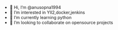 - 👋 Hi, I’m @anusopna1994
- 👀 I’m interested in YII2,docker,jenkins
- 🌱 I’m currently learning python
- 💞️ I’m looking to collaborate on opensource projects



